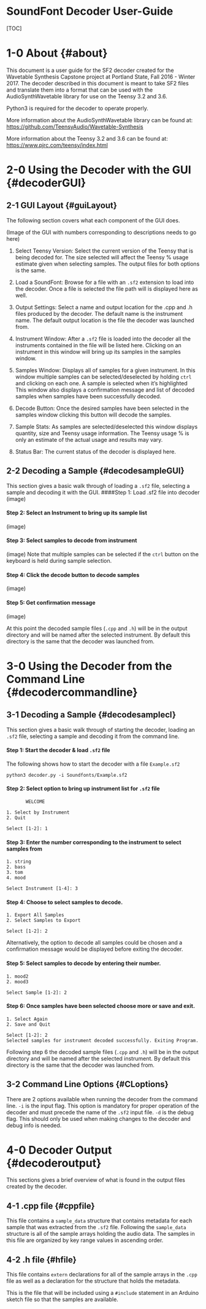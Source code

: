 # SoundFont Decoder User-Guide

[TOC]

# 1-0 About {#about}

This document is a user guide for the SF2 decoder created for the Wavetable Synthesis Capstone project at Portland State, Fall 2016 - Winter 2017. The decoder described in this document is meant to take SF2 files and translate them into a format that can be used with the AudioSynthWavetable library for use on the Teensy 3.2 and 3.6.

Python3 is required for the decoder to operate properly.

More information about the AudioSynthWavetable library can be found at:
https://github.com/TeensyAudio/Wavetable-Synthesis

More information about the Teensy 3.2 and 3.6 can be found at:
https://www.pjrc.com/teensy/index.html

# 2-0 Using the Decoder with the GUI {#decoderGUI}
## 2-1 GUI Layout {#guiLayout}

The following section covers what each component of the GUI does.

(Image of the GUI with numbers corresponding to descriptions needs to go here)

1. Select Teensy Version: Select the current version of the Teensy that is being decoded for. The size selected will affect the Teensy % usage estimate given when selecting samples. The output files for both options is the same.

2. Load a SoundFont: Browse for a file with an `.sf2` extension to load into the decoder. Once a file is selected the file path will is displayed here as well.

3. Output Settings: Select a name and output location for the .cpp and .h files produced by the decoder. The default name is the instrument name. The default output location is the file the decoder was launched from.

4. Instrument Window: After a `.sf2` file is loaded into the decoder all the instruments contained in the file will be listed here. Clicking on an instrument in this window will bring up its samples in the samples window.

5. Samples Window: Displays all of samples for a given instrument. In this window multiple samples can be selected/deselected by holding `ctrl` and clicking on each one. A sample is selected when it’s highlighted
This window also displays a confirmation message and list of decoded samples when samples have been successfully decoded.

6. Decode Button: Once the desired samples have been selected in the samples window clicking this button will decode the samples.

7. Sample Stats: As samples are selected/deselected this window displays quantity, size and Teensy usage information. The Teensy usage % is only an estimate of the actual usage and results may vary.

8. Status Bar: The current status of the decoder is displayed here.

## 2-2 Decoding a Sample {#decodesampleGUI}

This section gives a basic walk through of loading a `.sf2` file, selecting a sample and decoding it with the GUI.
####Step 1: Load .sf2 file into decoder
(image)

#### Step 2: Select an Instrument to bring up its sample list
(image)

#### Step 3: Select samples to decode from instrument
(image)
Note that multiple samples can be selected if the `ctrl` button on the keyboard is held during sample selection.

#### Step 4: Click the decode button to decode samples
(image)

#### Step 5: Get confirmation message
(image)

At this point the decoded sample files (`.cpp` and `.h`) will be in the output directory and will be named after the selected instrument. By default this directory is the same that the decoder was launched from.

# 3-0 Using the Decoder from the Command Line {#decodercommandline}
## 3-1 Decoding a Sample {#decodesamplecl}

This section gives a basic walk through of starting the decoder, loading an `.sf2` file, selecting a sample and decoding it from the command line.

#### Step 1: Start the decoder & load `.sf2` file
The following shows how to start the decoder with a file `Example.sf2`
    
    python3 decoder.py -i Soundfonts/Example.sf2

#### Step 2: Select option to bring up instrument list for `.sf2` file

           WELCOME  
    
    1. Select by Instrument
    2. Quit
    
    Select [1-2]: 1

#### Step 3: Enter the number corresponding to the instrument to select samples from

    1. string
    2. bass
    3. tom
    4. mood
    
    Select Instrument [1-4]: 3


#### Step 4: Choose to select samples to decode.

    1. Export All Samples
    2. Select Samples to Export
    
    Select [1-2]: 2

Alternatively, the option to decode all samples could be chosen and a confirmation message would be displayed before exiting the decoder.

#### Step 5: Select samples to decode by entering their number.

    1. mood2
    2. mood3

    Select Sample [1-2]: 2

#### Step 6: Once samples have been selected choose more or save and exit.

    1. Select Again
    2. Save and Quit
    
    Select [1-2]: 2
    Selected samples for instrument decoded successfully. Exiting Program.


Following step 6 the decoded sample files (`.cpp` and `.h`) will be in the output directory and will be named after the selected instrument. By default this directory is the same that the decoder was launched from.

## 3-2 Command Line Options {#CLoptions}

There are 2 options available when running the decoder from the command line.
`-i` is the input flag. This option is mandatory for proper operation of the decoder and must precede the name of the `.sf2` input file.
`-d` is the debug flag. This should only be used when making changes to the decoder and debug info is needed.

# 4-0 Decoder Output {#decoderoutput}
This sections gives a brief overview of what is found in the output files created by the decoder.

## 4-1 .cpp file {#cppfile}
This file contains a `sample_data` structure that contains metadata for each sample that was extracted from the `.sf2` file. Following the `sample_data` structure is all of the sample arrays holding the audio data. The samples in this file are organized by key range values in ascending order.

## 4-2 .h file {#hfile}
This file contains `extern` declarations for all of the sample arrays in the `.cpp` file as well as a declaration for the structure that holds the metadata.

This is the file that will be included using a `#include` statement in an Arduino sketch file so that the samples are available.
